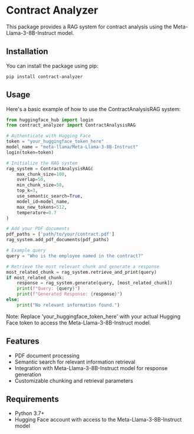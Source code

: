 # Contract Analyzer

This package provides a RAG system for contract analysis using the Meta-Llama-3-8B-Instruct model.

## Installation

You can install the package using pip:

```
pip install contract-analyzer
```

## Usage

Here's a basic example of how to use the ContractAnalysisRAG system:

```python
from huggingface_hub import login
from contract_analyzer import ContractAnalysisRAG

# Authenticate with Hugging Face
token = "your_huggingface_token_here"
model_name = "meta-llama/Meta-Llama-3-8B-Instruct"
login(token=token)

# Initialize the RAG system
rag_system = ContractAnalysisRAG(
    max_chunk_size=100,
    overlap=50,
    min_chunk_size=50,
    top_k=3,
    use_semantic_search=True,
    model_id=model_name,
    max_new_tokens=512,
    temperature=0.7
)

# Add your PDF documents
pdf_paths = ['path/to/your/contract.pdf']
rag_system.add_pdf_documents(pdf_paths)

# Example query
query = "Who is the employee named in the contract?"

# Retrieve the most relevant chunk and generate a response
most_related_chunk = rag_system.retrieve_and_print(query)
if most_related_chunk:
    response = rag_system.generate(query, [most_related_chunk])
    print(f"Query: {query}")
    print(f"Generated Response: {response}")
else:
    print("No relevant information found.")
```

Note: Replace 'your_huggingface_token_here' with your actual Hugging Face token to access the Meta-Llama-3-8B-Instruct model.

## Features

- PDF document processing
- Semantic search for relevant information retrieval
- Integration with Meta-Llama-3-8B-Instruct model for response generation
- Customizable chunking and retrieval parameters

## Requirements

- Python 3.7+
- Hugging Face account with access to the Meta-Llama-3-8B-Instruct model
